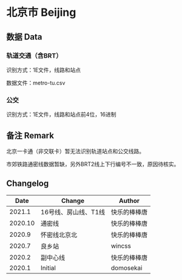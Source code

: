 # 北京市 Beijing

## 数据 Data

### 轨道交通（含BRT）

识别方式：1E文件，线路和站点

数据文件：metro-tu.csv

### 公交

识别方式：1E文件，线路和站点前4位，16进制

## 备注 Remark

北京一卡通（非交联卡）暂无法识别轨道站点和公交线路。

市郊铁路通密线数据暂缺，另外BRT2线上下行编号不一致，原因待核实。

## Changelog

Date | Change | Author
-----|--------|-------
2021.1 | 16号线、房山线、T1线 | 快乐的棒棒唐
2020.10 | 通密线 | 快乐的棒棒唐
2020.9 | 怀密线北京北 | 快乐的棒棒唐
2020.7 | 良乡站 | wincss
2020.2 | 副中心线 | 快乐的棒棒唐
2020.1 | Initial | domosekai
